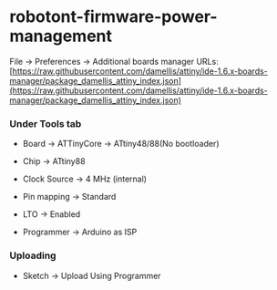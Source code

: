 # robotont-firmware-power-management

File -> Preferences -> Additional boards manager URLs: 
[https://raw.githubusercontent.com/damellis/attiny/ide-1.6.x-boards-manager/package_damellis_attiny_index.json](https://raw.githubusercontent.com/damellis/attiny/ide-1.6.x-boards-manager/package_damellis_attiny_index.json)

### Under Tools tab

- Board -> ATTinyCore -> ATtiny48/88(No bootloader)

- Chip -> ATtiny88

- Clock Source -> 4 MHz (internal)

- Pin mapping -> Standard

- LTO -> Enabled

- Programmer -> Arduino as ISP


### Uploading
- Sketch -> Upload Using Programmer
